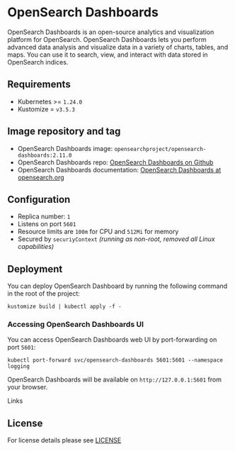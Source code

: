 # OpenSearch Dashboards

<!-- <KFD-DOCS> -->

OpenSearch Dashboards is an open-source analytics and visualization platform for OpenSearch.
OpenSearch Dashboards lets you perform advanced data analysis and visualize data in a variety
of charts, tables, and maps. You can use it to search, view, and interact with data
stored in OpenSearch indices.

## Requirements

- Kubernetes >= `1.24.0`
- Kustomize = `v3.5.3`

## Image repository and tag

* OpenSearch Dashboards image: `opensearchproject/opensearch-dashboards:2.11.0`
* OpenSearch Dashboards repo: [OpenSearch Dashboards on Github][opensearch-dashboards-github]
* OpenSearch Dashboards documentation: [OpenSearch Dashboards at opensearch.org][opensearch-dashboards-doc]

## Configuration

- Replica number: `1`
- Listens on port `5601`
- Resource limits are `100m` for CPU and `512Mi` for memory
- Secured by `securiyContext` *(running as non-root, removed all Linux capabilities)*

## Deployment

You can deploy OpenSearch Dashboard by running the following command in the root of the project:

```shell
kustomize build | kubectl apply -f -
```

### Accessing OpenSearch Dashboards UI

You can access OpenSearch Dashboards web UI by port-forwarding on port `5601`:

```shell
kubectl port-forward svc/opensearch-dashboards 5601:5601 --namespace logging
```

OpenSearch Dashboards will be available on `http://127.0.0.1:5601` from your browser.

Links

[opensearch-dashboards-doc]: https://opensearch.org/docs/latest/dashboards/index/
[opensearch-dashboards-github]: https://github.com/opensearch-project/OpenSearch-Dashboards

<!-- </KFD-DOCS> -->

## License

For license details please see [LICENSE](../../LICENSE)
